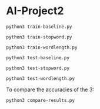 # AI-Project2

`python3 train-baseline.py`


`python3 train-stopword.py`


`python3 train-wordlength.py`


`python3 test-baseline.py`


`python3 test-stopword.py`


`python3 test-wordlength.py`


To compare the accuracies of the 3:
```
python3 compare-results.py
```